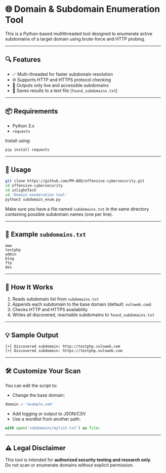 
# 🌐 Domain & Subdomain Enumeration Tool

This is a Python-based multithreaded tool designed to enumerate active subdomains of a target domain using brute-force and HTTP probing.

---

## 🔍 Features

- ✅ Multi-threaded for faster subdomain resolution
- 🌐 Supports HTTP and HTTPS protocol checking
- 🧠 Outputs only live and accessible subdomains
- 📁 Saves results to a text file (`found_subdomains.txt`)

---

## 📦 Requirements

- Python 3.x
- `requests`

Install using:
```bash
pip install requests
```

---

## 🚀 Usage

```bash
git clone https://github.com/PM-ADD/offensive-cybersecurity.git
cd offensive-cybersecurity
cd inlighnTech
cd 'Domain enumeration tool'
python3 subdomain_enum.py
```

Make sure you have a file named `subdomains.txt` in the same directory containing possible subdomain names (one per line).

---

## 🧾 Example `subdomains.txt`

```
www
testphp
admin
blog
ftp
dev
```

---

## 📄 How It Works

1. Reads subdomain list from `subdomains.txt`
2. Appends each subdomain to the base domain (default: `vulnweb.com`)
3. Checks HTTP and HTTPS availability
4. Writes all discovered, reachable subdomains to `found_subdomains.txt`

---

## 💡 Sample Output

```
[+] Discovered subdomain: http://testphp.vulnweb.com
[+] Discovered subdomain: https://testphp.vulnweb.com
```

---

## 🛠 Customize Your Scan

You can edit the script to:
- Change the base domain:
```python
domain = 'example.com'
```
- Add logging or output to JSON/CSV
- Use a wordlist from another path:
```python
with open('subdomains/mylist.txt') as file:
```

---

## ⚠️ Legal Disclaimer

This tool is intended for **authorized security testing and research only**.  
Do not scan or enumerate domains without explicit permission.
